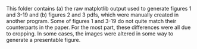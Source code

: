 This folder contains (a) the raw matplotlib output used to generate figures 1 and 3-19 and (b) figures 2 and 3 pdfs, which were manually created in another program. Some of figures 1 and 3-19 do not quite match their counterparts in the paper. For the most part, these differences were all due to cropping. In some cases, the images were altered in some way to generate a presentable figure.
